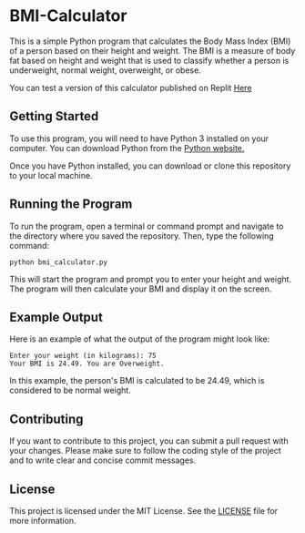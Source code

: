 # BMI-Calculator
This is a simple Python program that calculates the Body Mass Index (BMI) of a person based on their height and weight. The BMI is a measure of body fat based on height and weight that is used to classify whether a person is underweight, normal weight, overweight, or obese.

You can test a version of this calculator published on Replit [Here](https://replit.com/@labelisaiah/Body-Mass-Index-Calculator?v=1)

## Getting Started
To use this program, you will need to have Python 3 installed on your computer. You can download Python from the [Python website.](https://www.python.org/)


Once you have Python installed, you can download or clone this repository to your local machine.

## Running the Program
To run the program, open a terminal or command prompt and navigate to the directory where you saved the repository. Then, type the following command:

```
python bmi_calculator.py
```
This will start the program and prompt you to enter your height and weight. The program will then calculate your BMI and display it on the screen.

## Example Output
Here is an example of what the output of the program might look like:
```Enter your height (in meters): 1.75
Enter your weight (in kilograms): 75
Your BMI is 24.49. You are Overweight.
```
In this example, the person's BMI is calculated to be 24.49, which is considered to be normal weight.

## Contributing
If you want to contribute to this project, you can submit a pull request with your changes. Please make sure to follow the coding style of the project and to write clear and concise commit messages.

## License
This project is licensed under the MIT License. See the [LICENSE](https://chat.openai.com/chat/LICENSE) file for more information.
